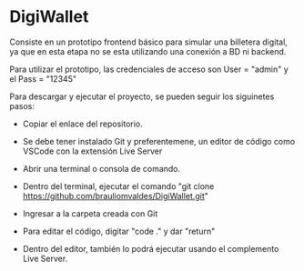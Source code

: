 # DigiWallet

Consiste en un prototipo frontend básico para simular una billetera digital, ya que en esta etapa no se esta utilizando una conexión a BD ni backend.

Para utilizar el prototipo, las credenciales de acceso son User = "admin" y el Pass = "12345"

Para descargar y ejecutar el proyecto, se pueden seguir los siguinetes pasos:

- Copiar el enlace del repositorio.

- Se debe tener instalado Git y preferentemene, un editor de código como VSCode con la extensión Live Server 

- Abrir una terminal o consola de comando. 

- Dentro del terminal, ejecutar el comando "git clone  https://github.com/brauliomvaldes/DigiWallet.git"

- Ingresar a la carpeta creada con Git

- Para editar el código, digitar "code ." y dar "return"

- Dentro del editor, también lo podrá ejecutar usando el complemento Live Server.
